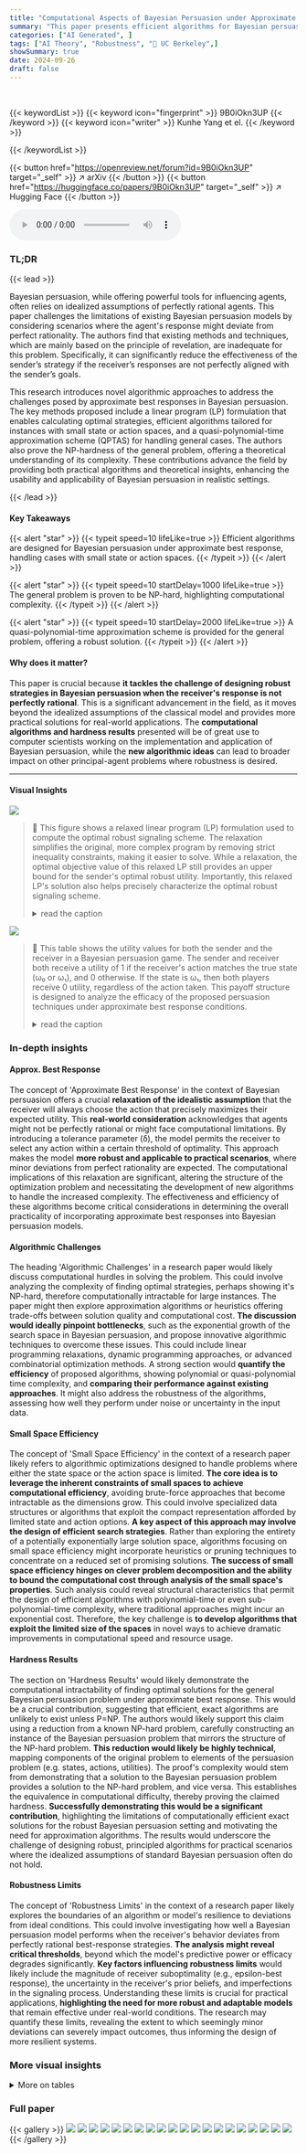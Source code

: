 ```yaml
---
title: "Computational Aspects of Bayesian Persuasion under Approximate Best Response"
summary: "This paper presents efficient algorithms for Bayesian persuasion under approximate best response, offering polynomial-time solutions for specific cases and a quasi-polynomial-time approximation scheme..."
categories: ["AI Generated", ]
tags: ["AI Theory", "Robustness", "🏢 UC Berkeley",]
showSummary: true
date: 2024-09-26
draft: false
---
```


<br>

{{< keywordList >}}
{{< keyword icon="fingerprint" >}} 9B0iOkn3UP {{< /keyword >}}
{{< keyword icon="writer" >}} Kunhe Yang et el. {{< /keyword >}}
 
{{< /keywordList >}}

{{< button href="https://openreview.net/forum?id=9B0iOkn3UP" target="_self" >}}
↗ arXiv
{{< /button >}}
{{< button href="https://huggingface.co/papers/9B0iOkn3UP" target="_self" >}}
↗ Hugging Face
{{< /button >}}



<audio controls>
    <source src="https://ai-paper-reviewer.com/9B0iOkn3UP/podcast.wav" type="audio/wav">
    Your browser does not support the audio element.
</audio>


### TL;DR


{{< lead >}}

Bayesian persuasion, while offering powerful tools for influencing agents, often relies on idealized assumptions of perfectly rational agents. This paper challenges the limitations of existing Bayesian persuasion models by considering scenarios where the agent's response might deviate from perfect rationality. The authors find that existing methods and techniques, which are mainly based on the principle of revelation, are inadequate for this problem. Specifically, it can significantly reduce the effectiveness of the sender’s strategy if the receiver’s responses are not perfectly aligned with the sender’s goals.  

This research introduces novel algorithmic approaches to address the challenges posed by approximate best responses in Bayesian persuasion.  The key methods proposed include a linear program (LP) formulation that enables calculating optimal strategies, efficient algorithms tailored for instances with small state or action spaces, and a quasi-polynomial-time approximation scheme (QPTAS) for handling general cases. The authors also prove the NP-hardness of the general problem, offering a theoretical understanding of its complexity. These contributions advance the field by providing both practical algorithms and theoretical insights, enhancing the usability and applicability of Bayesian persuasion in realistic settings.

{{< /lead >}}


#### Key Takeaways

{{< alert "star" >}}
{{< typeit speed=10 lifeLike=true >}} Efficient algorithms are designed for Bayesian persuasion under approximate best response, handling cases with small state or action spaces. {{< /typeit >}}
{{< /alert >}}

{{< alert "star" >}}
{{< typeit speed=10 startDelay=1000 lifeLike=true >}} The general problem is proven to be NP-hard, highlighting computational complexity. {{< /typeit >}}
{{< /alert >}}

{{< alert "star" >}}
{{< typeit speed=10 startDelay=2000 lifeLike=true >}} A quasi-polynomial-time approximation scheme is provided for the general problem, offering a robust solution. {{< /typeit >}}
{{< /alert >}}

#### Why does it matter?
This paper is crucial because **it tackles the challenge of designing robust strategies in Bayesian persuasion when the receiver's response is not perfectly rational**. This is a significant advancement in the field, as it moves beyond the idealized assumptions of the classical model and provides more practical solutions for real-world applications. The **computational algorithms and hardness results** presented will be of great use to computer scientists working on the implementation and application of Bayesian persuasion, while the **new algorithmic ideas** can lead to broader impact on other principal-agent problems where robustness is desired. 

------
#### Visual Insights



![](https://ai-paper-reviewer.com/9B0iOkn3UP/figures_6_1.jpg)

> 🔼 This figure shows a relaxed linear program (LP) formulation used to compute the optimal robust signaling scheme.  The relaxation simplifies the original, more complex program by removing strict inequality constraints, making it easier to solve.  While a relaxation, the optimal objective value of this relaxed LP still provides an upper bound for the sender's optimal robust utility.  Importantly, this relaxed LP's solution also helps precisely characterize the optimal robust signaling scheme.
> <details>
> <summary>read the caption</summary>
> Figure 2: Relaxed LP for the optimal robust signaling scheme
> </details>





![](https://ai-paper-reviewer.com/9B0iOkn3UP/tables_5_1.jpg)

> 🔼 This table shows the utility values for both the sender and the receiver in a Bayesian persuasion game.  The sender and receiver both receive a utility of 1 if the receiver's action matches the true state (ω₀ or ω₁), and 0 otherwise.  If the state is ω₁, then both players receive 0 utility, regardless of the action taken. This payoff structure is designed to analyze the efficacy of the proposed persuasion techniques under approximate best response conditions.
> <details>
> <summary>read the caption</summary>
> Table 1: The utility function for both the sender and the receiver. If the state is w₁, then both players have 0 utility. Otherwise, both players get utility 1 if and only if the receiver's action matches the true state.
> </details>





### In-depth insights


#### Approx. Best Response
The concept of 'Approximate Best Response' in the context of Bayesian persuasion offers a crucial **relaxation of the idealistic assumption** that the receiver will always choose the action that precisely maximizes their expected utility.  This **real-world consideration** acknowledges that agents might not be perfectly rational or might face computational limitations. By introducing a tolerance parameter (δ), the model permits the receiver to select any action within a certain threshold of optimality. This approach makes the model **more robust and applicable to practical scenarios**, where minor deviations from perfect rationality are expected.  The computational implications of this relaxation are significant, altering the structure of the optimization problem and necessitating the development of new algorithms to handle the increased complexity. The effectiveness and efficiency of these algorithms become critical considerations in determining the overall practicality of incorporating approximate best responses into Bayesian persuasion models.

#### Algorithmic Challenges
The heading 'Algorithmic Challenges' in a research paper would likely discuss computational hurdles in solving the problem.  This could involve analyzing the complexity of finding optimal strategies, perhaps showing it's NP-hard, therefore computationally intractable for large instances. The paper might then explore approximation algorithms or heuristics offering trade-offs between solution quality and computational cost.  **The discussion would ideally pinpoint bottlenecks**, such as the exponential growth of the search space in Bayesian persuasion, and propose innovative algorithmic techniques to overcome these issues. This could include linear programming relaxations, dynamic programming approaches, or advanced combinatorial optimization methods.  A strong section would **quantify the efficiency** of proposed algorithms, showing polynomial or quasi-polynomial time complexity, and **comparing their performance against existing approaches**.  It might also address the robustness of the algorithms, assessing how well they perform under noise or uncertainty in the input data.

#### Small Space Efficiency
The concept of 'Small Space Efficiency' in the context of a research paper likely refers to algorithmic optimizations designed to handle problems where either the state space or the action space is limited.  **The core idea is to leverage the inherent constraints of small spaces to achieve computational efficiency**, avoiding brute-force approaches that become intractable as the dimensions grow. This could involve specialized data structures or algorithms that exploit the compact representation afforded by limited state and action options.  **A key aspect of this approach may involve the design of efficient search strategies**. Rather than exploring the entirety of a potentially exponentially large solution space, algorithms focusing on small space efficiency might incorporate heuristics or pruning techniques to concentrate on a reduced set of promising solutions. **The success of small space efficiency hinges on clever problem decomposition and the ability to bound the computational cost through analysis of the small space's properties**.  Such analysis could reveal structural characteristics that permit the design of efficient algorithms with polynomial-time or even sub-polynomial-time complexity, where traditional approaches might incur an exponential cost. Therefore, the key challenge is **to develop algorithms that exploit the limited size of the spaces** in novel ways to achieve dramatic improvements in computational speed and resource usage.

#### Hardness Results
The section on 'Hardness Results' would likely demonstrate the computational intractability of finding optimal solutions for the general Bayesian persuasion problem under approximate best response.  This would be a crucial contribution, suggesting that efficient, exact algorithms are unlikely to exist unless P=NP. The authors would likely support this claim using a reduction from a known NP-hard problem, carefully constructing an instance of the Bayesian persuasion problem that mirrors the structure of the NP-hard problem.  **This reduction would likely be highly technical**, mapping components of the original problem to elements of the persuasion problem (e.g. states, actions, utilities).  The proof's complexity would stem from demonstrating that a solution to the Bayesian persuasion problem provides a solution to the NP-hard problem, and vice versa.  This establishes the equivalence in computational difficulty, thereby proving the claimed hardness. **Successfully demonstrating this would be a significant contribution**, highlighting the limitations of computationally efficient exact solutions for the robust Bayesian persuasion setting and motivating the need for approximation algorithms. The results would underscore the challenge of designing robust, principled algorithms for practical scenarios where the idealized assumptions of standard Bayesian persuasion often do not hold.

#### Robustness Limits
The concept of 'Robustness Limits' in the context of a research paper likely explores the boundaries of an algorithm or model's resilience to deviations from ideal conditions.  This could involve investigating how well a Bayesian persuasion model performs when the receiver's behavior deviates from perfectly rational best-response strategies. **The analysis might reveal critical thresholds**, beyond which the model's predictive power or efficacy degrades significantly.  **Key factors influencing robustness limits** would likely include the magnitude of receiver suboptimality (e.g., epsilon-best response), the uncertainty in the receiver's prior beliefs, and imperfections in the signaling process.  Understanding these limits is crucial for practical applications, **highlighting the need for more robust and adaptable models** that remain effective under real-world conditions. The research may quantify these limits, revealing the extent to which seemingly minor deviations can severely impact outcomes, thus informing the design of more resilient systems.


### More visual insights




<details>
<summary>More on tables
</summary>


![](https://ai-paper-reviewer.com/9B0iOkn3UP/tables_8_1.jpg)
> 🔼 This table shows the utility values for both the sender and the receiver in a Bayesian persuasion game.  The receiver's utility is 1 if their action matches the state (w0, a0) or (w1, a1) and 0 otherwise.  The sender's utility mirrors this.
> <details>
> <summary>read the caption</summary>
> Table 1: The utility function for both the sender and the receiver. If the state is w₁, then both players have 0 utility. Otherwise, both players get utility 1 if and only if the receiver's action matches the true state.
> </details>

![](https://ai-paper-reviewer.com/9B0iOkn3UP/tables_14_1.jpg)
> 🔼 This table shows the utility values for both the sender and the receiver depending on the true state (ω₁, ω₀, ω₁) and the action taken (a₀, a₁).  The receiver gets a utility of 1 only when their action matches the true state, otherwise 0.  The sender's utility mirrors this.
> <details>
> <summary>read the caption</summary>
> Table 1: The utility function for both the sender and the receiver. If the state is ω₁, then both players have 0 utility. Otherwise, both players get utility 1 if and only if the receiver's action matches the true state.
> </details>

</details>




### Full paper

{{< gallery >}}
<img src="https://ai-paper-reviewer.com/9B0iOkn3UP/1.png" class="grid-w50 md:grid-w33 xl:grid-w25" />
<img src="https://ai-paper-reviewer.com/9B0iOkn3UP/2.png" class="grid-w50 md:grid-w33 xl:grid-w25" />
<img src="https://ai-paper-reviewer.com/9B0iOkn3UP/3.png" class="grid-w50 md:grid-w33 xl:grid-w25" />
<img src="https://ai-paper-reviewer.com/9B0iOkn3UP/4.png" class="grid-w50 md:grid-w33 xl:grid-w25" />
<img src="https://ai-paper-reviewer.com/9B0iOkn3UP/5.png" class="grid-w50 md:grid-w33 xl:grid-w25" />
<img src="https://ai-paper-reviewer.com/9B0iOkn3UP/6.png" class="grid-w50 md:grid-w33 xl:grid-w25" />
<img src="https://ai-paper-reviewer.com/9B0iOkn3UP/7.png" class="grid-w50 md:grid-w33 xl:grid-w25" />
<img src="https://ai-paper-reviewer.com/9B0iOkn3UP/8.png" class="grid-w50 md:grid-w33 xl:grid-w25" />
<img src="https://ai-paper-reviewer.com/9B0iOkn3UP/9.png" class="grid-w50 md:grid-w33 xl:grid-w25" />
<img src="https://ai-paper-reviewer.com/9B0iOkn3UP/10.png" class="grid-w50 md:grid-w33 xl:grid-w25" />
<img src="https://ai-paper-reviewer.com/9B0iOkn3UP/11.png" class="grid-w50 md:grid-w33 xl:grid-w25" />
<img src="https://ai-paper-reviewer.com/9B0iOkn3UP/12.png" class="grid-w50 md:grid-w33 xl:grid-w25" />
<img src="https://ai-paper-reviewer.com/9B0iOkn3UP/13.png" class="grid-w50 md:grid-w33 xl:grid-w25" />
<img src="https://ai-paper-reviewer.com/9B0iOkn3UP/14.png" class="grid-w50 md:grid-w33 xl:grid-w25" />
<img src="https://ai-paper-reviewer.com/9B0iOkn3UP/15.png" class="grid-w50 md:grid-w33 xl:grid-w25" />
<img src="https://ai-paper-reviewer.com/9B0iOkn3UP/16.png" class="grid-w50 md:grid-w33 xl:grid-w25" />
<img src="https://ai-paper-reviewer.com/9B0iOkn3UP/17.png" class="grid-w50 md:grid-w33 xl:grid-w25" />
<img src="https://ai-paper-reviewer.com/9B0iOkn3UP/18.png" class="grid-w50 md:grid-w33 xl:grid-w25" />
<img src="https://ai-paper-reviewer.com/9B0iOkn3UP/19.png" class="grid-w50 md:grid-w33 xl:grid-w25" />
<img src="https://ai-paper-reviewer.com/9B0iOkn3UP/20.png" class="grid-w50 md:grid-w33 xl:grid-w25" />
{{< /gallery >}}